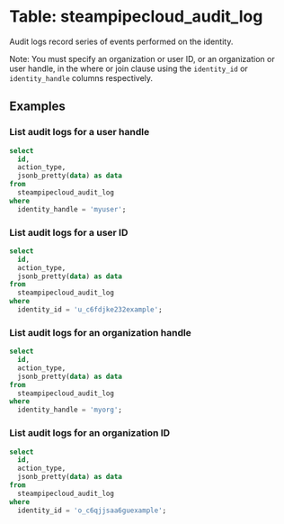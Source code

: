 # Table: steampipecloud_audit_log

Audit logs record series of events performed on the identity.

Note: You must specify an organization or user ID, or an organization or user handle, in the where or join clause using the `identity_id` or `identity_handle` columns respectively.

## Examples

### List audit logs for a user handle

```sql
select
  id,
  action_type,
  jsonb_pretty(data) as data
from
  steampipecloud_audit_log
where
  identity_handle = 'myuser';
```

### List audit logs for a user ID

```sql
select
  id,
  action_type,
  jsonb_pretty(data) as data
from
  steampipecloud_audit_log
where
  identity_id = 'u_c6fdjke232example';
```

### List audit logs for an organization handle

```sql
select
  id,
  action_type,
  jsonb_pretty(data) as data
from
  steampipecloud_audit_log
where
  identity_handle = 'myorg';
```

### List audit logs for an organization ID

```sql
select
  id,
  action_type,
  jsonb_pretty(data) as data
from
  steampipecloud_audit_log
where
  identity_id = 'o_c6qjjsaa6guexample';
```
